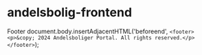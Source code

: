 # andelsbolig-frontend


Footer
document.body.insertAdjacentHTML('beforeend', `
    <footer>
        <p>&copy; 2024 Andelsboliger Portal. All rights reserved.</p>
    </footer>
`);